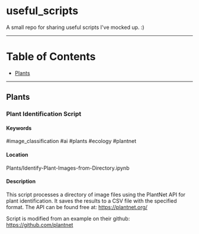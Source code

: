 # useful_scripts
A small repo for sharing useful scripts I've mocked up. :)

---

# Table of Contents
- [Plants](#Plants)

---

## Plants

### Plant Identification Script 
#### Keywords
#image_classification #ai #plants #ecology #plantnet

#### Location
Plants/Identify-Plant-Images-from-Directory.ipynb

#### Description
This script processes a directory of image files using the PlantNet API for plant identification. It saves the results to a CSV file with the specified format. The API can be found free at: https://plantnet.org/

Script is modified from an example on their github: https://github.com/plantnet
